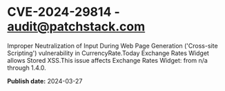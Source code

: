 # CVE-2024-29814 - audit@patchstack.com

Improper Neutralization of Input During Web Page Generation ('Cross-site Scripting') vulnerability in CurrencyRate.Today Exchange Rates Widget allows Stored XSS.This issue affects Exchange Rates Widget: from n/a through 1.4.0.



**Publish date:** 2024-03-27
